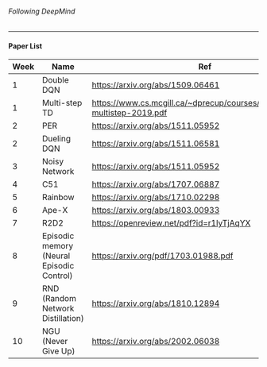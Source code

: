 ###### Following DeepMind

- - -

#### Paper List

|Week|Name|Ref|
|---|---|---|
|1|Double DQN|https://arxiv.org/abs/1509.06461|
|1|Multi-step TD|https://www.cs.mcgill.ca/~dprecup/courses/RL/Lectures/8-multistep-2019.pdf|
|2|PER|https://arxiv.org/abs/1511.05952|
|2|Dueling DQN|https://arxiv.org/abs/1511.06581|
|3|Noisy Network|https://arxiv.org/abs/1511.05952|
|4|C51|https://arxiv.org/abs/1707.06887|
|5|Rainbow|https://arxiv.org/abs/1710.02298|
|6|Ape-X|https://arxiv.org/abs/1803.00933|
|7|R2D2|https://openreview.net/pdf?id=r1lyTjAqYX|
|8|Episodic memory (Neural Episodic Control)|https://arxiv.org/pdf/1703.01988.pdf|
|9|RND (Random Network Distillation)|https://arxiv.org/abs/1810.12894|
|10|NGU (Never Give Up)|https://arxiv.org/abs/2002.06038|
